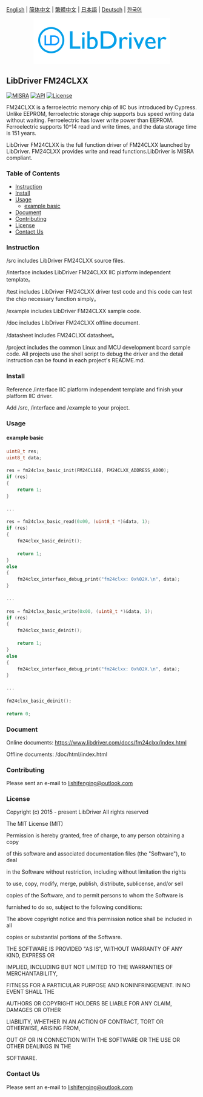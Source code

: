 [English](/README.md) | [ 简体中文](/README_zh-Hans.md) | [繁體中文](/README_zh-Hant.md) | [日本語](/README_ja.md) | [Deutsch](/README_de.md) | [한국어](/README_ko.md)

<div align=center>
<img src="/doc/image/logo.png"/>
</div>

## LibDriver FM24CLXX

[![MISRA](https://img.shields.io/badge/misra-compliant-brightgreen.svg)](/misra/README.md) [![API](https://img.shields.io/badge/api-reference-blue.svg)](https://www.libdriver.com/docs/fm24clxx/index.html) [![License](https://img.shields.io/badge/license-MIT-brightgreen.svg)](/LICENSE)

FM24CLXX is a ferroelectric memory chip of IIC bus introduced by Cypress. Unlike EEPROM, ferroelectric storage chip supports bus speed writing data without waiting. Ferroelectric has lower write power than EEPROM. Ferroelectric supports 10^14 read and write times, and the data storage time is 151 years.

LibDriver FM24CLXX is the full function driver of FM24CLXX launched by LibDriver. FM24CLXX provides write and read functions.LibDriver is MISRA compliant.

### Table of Contents

  - [Instruction](#Instruction)
  - [Install](#Install)
  - [Usage](#Usage)
    - [example basic](#example-basic)
  - [Document](#Document)
  - [Contributing](#Contributing)
  - [License](#License)
  - [Contact Us](#Contact-Us)

### Instruction

/src includes LibDriver FM24CLXX source files.

/interface includes LibDriver FM24CLXX IIC platform independent template。

/test includes LibDriver FM24CLXX driver test code and this code can test the chip necessary function simply。

/example includes LibDriver FM24CLXX sample code.

/doc includes LibDriver FM24CLXX offline document.

/datasheet includes FM24CLXX datasheet。

/project includes the common Linux and MCU development board sample code. All projects use the shell script to debug the driver and the detail instruction can be found in each project's README.md.

### Install

Reference /interface IIC platform independent template and finish your platform IIC driver.

Add /src, /interface and /example to your project.

### Usage

#### example basic

```C
uint8_t res;
uint8_t data;

res = fm24clxx_basic_init(FM24CL16B, FM24CLXX_ADDRESS_A000);
if (res)
{
    return 1;
}

...

res = fm24clxx_basic_read(0x00, (uint8_t *)&data, 1);
if (res)
{
    fm24clxx_basic_deinit();

    return 1;
}
else
{
    fm24clxx_interface_debug_print("fm24clxx: 0x%02X.\n", data);
}

...

res = fm24clxx_basic_write(0x00, (uint8_t *)&data, 1);
if (res)
{
    fm24clxx_basic_deinit();

    return 1;
}
else
{
    fm24clxx_interface_debug_print("fm24clxx: 0x%02X.\n", data);
}

...

fm24clxx_basic_deinit();

return 0;
```

### Document

Online documents: https://www.libdriver.com/docs/fm24clxx/index.html

Offline documents: /doc/html/index.html

### Contributing

Please sent an e-mail to lishifenging@outlook.com

### License

Copyright (c) 2015 - present LibDriver All rights reserved



The MIT License (MIT) 



Permission is hereby granted, free of charge, to any person obtaining a copy

of this software and associated documentation files (the "Software"), to deal

in the Software without restriction, including without limitation the rights

to use, copy, modify, merge, publish, distribute, sublicense, and/or sell

copies of the Software, and to permit persons to whom the Software is

furnished to do so, subject to the following conditions: 



The above copyright notice and this permission notice shall be included in all

copies or substantial portions of the Software. 



THE SOFTWARE IS PROVIDED "AS IS", WITHOUT WARRANTY OF ANY KIND, EXPRESS OR

IMPLIED, INCLUDING BUT NOT LIMITED TO THE WARRANTIES OF MERCHANTABILITY,

FITNESS FOR A PARTICULAR PURPOSE AND NONINFRINGEMENT. IN NO EVENT SHALL THE

AUTHORS OR COPYRIGHT HOLDERS BE LIABLE FOR ANY CLAIM, DAMAGES OR OTHER

LIABILITY, WHETHER IN AN ACTION OF CONTRACT, TORT OR OTHERWISE, ARISING FROM,

OUT OF OR IN CONNECTION WITH THE SOFTWARE OR THE USE OR OTHER DEALINGS IN THE

SOFTWARE. 

### Contact Us

Please sent an e-mail to lishifenging@outlook.com